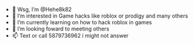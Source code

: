 - 👋 Wsg, I’m @Hehe8k82
- 👀 I’m interested in Game hacks like roblox or prodigy and many others
- 🌱 I’m currently learning on how to hack roblox in games
- 💞️ I’m looking foward to meeting others
- 📫 Text or call 5879736962 i might not answer

<!---
Hehe8k82/Hehe8k82 is a ✨ special ✨ repository because its `README.md` (this file) appears on your GitHub profile.
You can click the Preview link to take a look at your changes.
--->
